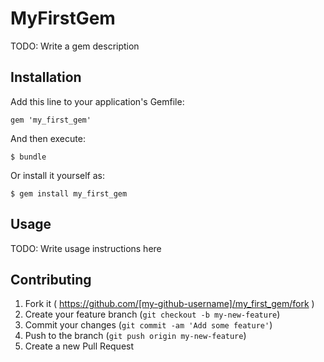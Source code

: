 # MyFirstGem

TODO: Write a gem description

## Installation

Add this line to your application's Gemfile:

    gem 'my_first_gem'

And then execute:

    $ bundle

Or install it yourself as:

    $ gem install my_first_gem

## Usage

TODO: Write usage instructions here

## Contributing

1. Fork it ( https://github.com/[my-github-username]/my_first_gem/fork )
2. Create your feature branch (`git checkout -b my-new-feature`)
3. Commit your changes (`git commit -am 'Add some feature'`)
4. Push to the branch (`git push origin my-new-feature`)
5. Create a new Pull Request
